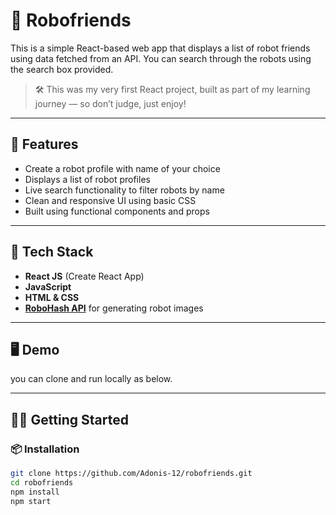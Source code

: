 # 🤖 Robofriends

This is a simple React-based web app that displays a list of robot friends using data fetched from an API. You can search through the robots using the search box provided.

> 🛠️ This was my very first React project, built as part of my learning journey — so don’t judge, just enjoy!

---

## 🚀 Features
- Create a robot profile with name of your choice
- Displays a list of robot profiles
- Live search functionality to filter robots by name
- Clean and responsive UI using basic CSS
- Built using functional components and props

---

## 🧰 Tech Stack

- **React JS** (Create React App)
- **JavaScript**
- **HTML & CSS**
- **[RoboHash API](https://robohash.org/)** for generating robot images

---

## 🖥️ Demo

 you can clone and run locally as below.

---

## 🧑‍💻 Getting Started

### 📦 Installation

```bash
git clone https://github.com/Adonis-12/robofriends.git
cd robofriends
npm install
npm start
